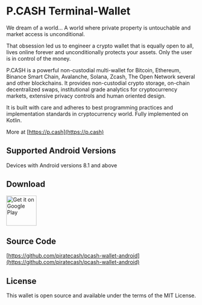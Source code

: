 # P.CASH Terminal-Wallet

We dream of a world… A world where private property is untouchable and market access is unconditional.

That obsession led us to engineer a crypto wallet that is equally open to all, lives online forever and unconditionally protects your assets. Only the user is in control of the money.

P.CASH is a powerful non-custodial multi-wallet for Bitcoin, Ethereum, Binance Smart Chain, Avalanche, Solana, Zcash, The Open Network several and other blockchains. It provides non-custodial crypto storage, on-chain decentralized swaps, institutional grade analytics for cryptocurrency markets, extensive privacy controls and human oriented design. 

It is built with care and adheres to best programming practices and implementation standards in cryptocurrency world. Fully implemented on Kotlin.

More at [https://p.cash](https://p.cash)

## Supported Android Versions

Devices with Android versions 8.1 and above

## Download

[<img src="https://play.google.com/intl/en_us/badges/images/generic/en-play-badge.png"
     alt="Get it on Google Play"
     height="80">](https://play.google.com/store/apps/details?id=cash.p.terminal)

## Source Code

[https://github.com/piratecash/pcash-wallet-android](https://github.com/piratecash/pcash-wallet-android)

## License

This wallet is open source and available under the terms of the MIT License.
